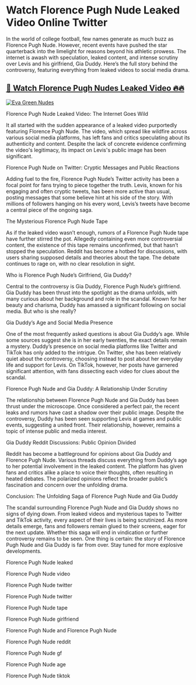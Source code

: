 # Watch Florence Pugh Nude Leaked Video Online Twitter

In the world of college football, few names generate as much buzz as Florence Pugh Nude. However, recent events have pushed the star quarterback into the limelight for reasons beyond his athletic prowess. The internet is awash with speculation, leaked content, and intense scrutiny over Levis and his girlfriend, Gia Duddy. Here’s the full story behind the controversy, featuring everything from leaked videos to social media drama.

## [🔗 Watch Florence Pugh Nudes Leaked Video 🔥🔥](https://hotvideos.systeme.io/watch-nudes)

[![Eva Green Nudes](https://i.imgur.com/dJHk4Zq.gif)](https://hotvideos.systeme.io/watch-nudes)

Florence Pugh Nude Leaked Video: The Internet Goes Wild

It all started with the sudden appearance of a leaked video purportedly featuring Florence Pugh Nude. The video, which spread like wildfire across various social media platforms, has left fans and critics speculating about its authenticity and content. Despite the lack of concrete evidence confirming the video's legitimacy, its impact on Levis's public image has been significant.

Florence Pugh Nude on Twitter: Cryptic Messages and Public Reactions

Adding fuel to the fire, Florence Pugh Nude’s Twitter activity has been a focal point for fans trying to piece together the truth. Levis, known for his engaging and often cryptic tweets, has been more active than usual, posting messages that some believe hint at his side of the story. With millions of followers hanging on his every word, Levis’s tweets have become a central piece of the ongoing saga.

The Mysterious Florence Pugh Nude Tape

As if the leaked video wasn’t enough, rumors of a Florence Pugh Nude tape have further stirred the pot. Allegedly containing even more controversial content, the existence of this tape remains unconfirmed, but that hasn’t stopped the speculation. Reddit has become a hotbed for discussions, with users sharing supposed details and theories about the tape. The debate continues to rage on, with no clear resolution in sight.

Who is Florence Pugh Nude’s Girlfriend, Gia Duddy?

Central to the controversy is Gia Duddy, Florence Pugh Nude’s girlfriend. Gia Duddy has been thrust into the spotlight as the drama unfolds, with many curious about her background and role in the scandal. Known for her beauty and charisma, Duddy has amassed a significant following on social media. But who is she really?

Gia Duddy’s Age and Social Media Presence

One of the most frequently asked questions is about Gia Duddy’s age. While some sources suggest she is in her early twenties, the exact details remain a mystery. Duddy’s presence on social media platforms like Twitter and TikTok has only added to the intrigue. On Twitter, she has been relatively quiet about the controversy, choosing instead to post about her everyday life and support for Levis. On TikTok, however, her posts have garnered significant attention, with fans dissecting each video for clues about the scandal.

Florence Pugh Nude and Gia Duddy: A Relationship Under Scrutiny

The relationship between Florence Pugh Nude and Gia Duddy has been thrust under the microscope. Once considered a perfect pair, the recent leaks and rumors have cast a shadow over their public image. Despite the controversy, Duddy has been seen supporting Levis at games and public events, suggesting a united front. Their relationship, however, remains a topic of intense public and media interest.

Gia Duddy Reddit Discussions: Public Opinion Divided

Reddit has become a battleground for opinions about Gia Duddy and Florence Pugh Nude. Various threads discuss everything from Duddy’s age to her potential involvement in the leaked content. The platform has given fans and critics alike a place to voice their thoughts, often resulting in heated debates. The polarized opinions reflect the broader public’s fascination and concern over the unfolding drama.

Conclusion: The Unfolding Saga of Florence Pugh Nude and Gia Duddy

The scandal surrounding Florence Pugh Nude and Gia Duddy shows no signs of dying down. From leaked videos and mysterious tapes to Twitter and TikTok activity, every aspect of their lives is being scrutinized. As more details emerge, fans and followers remain glued to their screens, eager for the next update. Whether this saga will end in vindication or further controversy remains to be seen. One thing is certain: the story of Florence Pugh Nude and Gia Duddy is far from over. Stay tuned for more explosive developments.

Florence Pugh Nude leaked

Florence Pugh Nude video

Florence Pugh Nude twitter

Florence Pugh Nude twitter

Florence Pugh Nude tape

Florence Pugh Nude girlfriend

Florence Pugh Nude and Florence Pugh Nude

Florence Pugh Nude reddit

Florence Pugh Nude gf

Florence Pugh Nude age

Florence Pugh Nude tiktok
